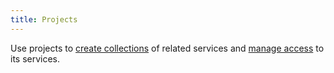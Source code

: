 ```yaml
---
title: Projects
---
```


<!-- vale off -->
Use projects to [create collections](/docs/platform/howto/manage-project) of related services and [manage access](/docs/platform/reference/project-member-privileges) to its services.
